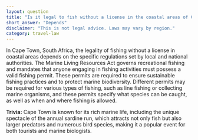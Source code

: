```yaml
---
layout: question
title: "Is it legal to fish without a license in the coastal areas of Cape Town, South Africa?"
short_answer: "Depends"
disclaimer: "This is not legal advice. Laws may vary by region."
category: travel-law
---
```

In Cape Town, South Africa, the legality of fishing without a license in coastal areas depends on the specific regulations set by local and national authorities. The Marine Living Resources Act governs recreational fishing and mandates that anyone engaging in fishing activities must possess a valid fishing permit. These permits are required to ensure sustainable fishing practices and to protect marine biodiversity. Different permits may be required for various types of fishing, such as line fishing or collecting marine organisms, and these permits specify what species can be caught, as well as when and where fishing is allowed.

**Trivia:** Cape Town is known for its rich marine life, including the unique spectacle of the annual sardine run, which attracts not only fish but also larger predators and numerous bird species, making it a popular event for both tourists and marine biologists.
